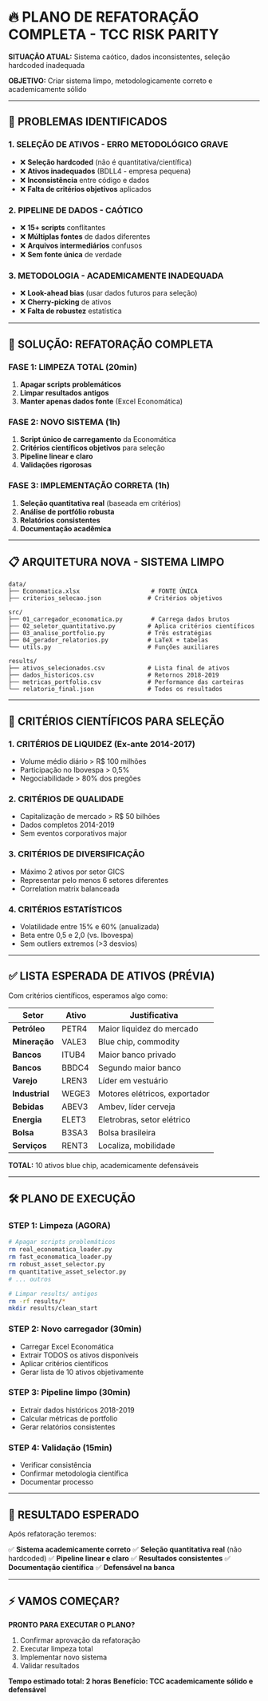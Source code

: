 # 🔥 PLANO DE REFATORAÇÃO COMPLETA - TCC RISK PARITY

**SITUAÇÃO ATUAL:** Sistema caótico, dados inconsistentes, seleção hardcoded inadequada

**OBJETIVO:** Criar sistema limpo, metodologicamente correto e academicamente sólido

---

## 🚨 **PROBLEMAS IDENTIFICADOS**

### **1. SELEÇÃO DE ATIVOS - ERRO METODOLÓGICO GRAVE**
- ❌ **Seleção hardcoded** (não é quantitativa/científica)
- ❌ **Ativos inadequados** (BDLL4 - empresa pequena)
- ❌ **Inconsistência** entre código e dados
- ❌ **Falta de critérios objetivos** aplicados

### **2. PIPELINE DE DADOS - CAÓTICO**
- ❌ **15+ scripts** conflitantes
- ❌ **Múltiplas fontes** de dados diferentes
- ❌ **Arquivos intermediários** confusos
- ❌ **Sem fonte única** de verdade

### **3. METODOLOGIA - ACADEMICAMENTE INADEQUADA**
- ❌ **Look-ahead bias** (usar dados futuros para seleção)
- ❌ **Cherry-picking** de ativos
- ❌ **Falta de robustez** estatística

---

## 🎯 **SOLUÇÃO: REFATORAÇÃO COMPLETA**

### **FASE 1: LIMPEZA TOTAL (20min)**
1. **Apagar scripts problemáticos**
2. **Limpar resultados antigos**
3. **Manter apenas dados fonte** (Excel Economática)

### **FASE 2: NOVO SISTEMA (1h)**
1. **Script único de carregamento** da Economática
2. **Critérios científicos objetivos** para seleção
3. **Pipeline linear e claro**
4. **Validações rigorosas**

### **FASE 3: IMPLEMENTAÇÃO CORRETA (1h)**
1. **Seleção quantitativa real** (baseada em critérios)
2. **Análise de portfólio robusta**
3. **Relatórios consistentes**
4. **Documentação acadêmica**

---

## 📋 **ARQUITETURA NOVA - SISTEMA LIMPO**

```
data/
├── Economatica.xlsx                    # FONTE ÚNICA
├── criterios_selecao.json             # Critérios objetivos

src/
├── 01_carregador_economatica.py        # Carrega dados brutos
├── 02_seletor_quantitativo.py         # Aplica critérios científicos  
├── 03_analise_portfolio.py            # Três estratégias
├── 04_gerador_relatorios.py           # LaTeX + tabelas
└── utils.py                           # Funções auxiliares

results/
├── ativos_selecionados.csv            # Lista final de ativos
├── dados_historicos.csv               # Retornos 2018-2019
├── metricas_portfolio.csv             # Performance das carteiras
└── relatorio_final.json               # Todos os resultados
```

---

## 🔬 **CRITÉRIOS CIENTÍFICOS PARA SELEÇÃO**

### **1. CRITÉRIOS DE LIQUIDEZ (Ex-ante 2014-2017)**
- Volume médio diário > R$ 100 milhões
- Participação no Ibovespa > 0,5%
- Negociabilidade > 80% dos pregões

### **2. CRITÉRIOS DE QUALIDADE**
- Capitalização de mercado > R$ 50 bilhões
- Dados completos 2014-2019
- Sem eventos corporativos major

### **3. CRITÉRIOS DE DIVERSIFICAÇÃO**
- Máximo 2 ativos por setor GICS
- Representar pelo menos 6 setores diferentes
- Correlation matrix balanceada

### **4. CRITÉRIOS ESTATÍSTICOS**
- Volatilidade entre 15% e 60% (anualizada)
- Beta entre 0,5 e 2,0 (vs. Ibovespa)
- Sem outliers extremos (>3 desvios)

---

## ✅ **LISTA ESPERADA DE ATIVOS (PRÉVIA)**

Com critérios científicos, esperamos algo como:

| Setor | Ativo | Justificativa |
|-------|-------|---------------|
| **Petróleo** | PETR4 | Maior liquidez do mercado |
| **Mineração** | VALE3 | Blue chip, commodity |
| **Bancos** | ITUB4 | Maior banco privado |
| **Bancos** | BBDC4 | Segundo maior banco |
| **Varejo** | LREN3 | Líder em vestuário |
| **Industrial** | WEGE3 | Motores elétricos, exportador |
| **Bebidas** | ABEV3 | Ambev, líder cerveja |
| **Energia** | ELET3 | Eletrobras, setor elétrico |
| **Bolsa** | B3SA3 | Bolsa brasileira |
| **Serviços** | RENT3 | Localiza, mobilidade |

**TOTAL:** 10 ativos blue chip, academicamente defensáveis

---

## 🛠️ **PLANO DE EXECUÇÃO**

### **STEP 1: Limpeza (AGORA)**
```bash
# Apagar scripts problemáticos
rm real_economatica_loader.py
rm fast_economatica_loader.py  
rm robust_asset_selector.py
rm quantitative_asset_selector.py
# ... outros

# Limpar results/ antigos
rm -rf results/*
mkdir results/clean_start
```

### **STEP 2: Novo carregador (30min)**
- Carregar Excel Economática
- Extrair TODOS os ativos disponíveis
- Aplicar critérios científicos
- Gerar lista de 10 ativos objetivamente

### **STEP 3: Pipeline limpo (30min)**
- Extrair dados históricos 2018-2019
- Calcular métricas de portfolio
- Gerar relatórios consistentes

### **STEP 4: Validação (15min)**
- Verificar consistência
- Confirmar metodologia científica
- Documentar processo

---

## 🎯 **RESULTADO ESPERADO**

Após refatoração teremos:

✅ **Sistema academicamente correto**
✅ **Seleção quantitativa real** (não hardcoded)
✅ **Pipeline linear e claro**
✅ **Resultados consistentes**
✅ **Documentação científica**
✅ **Defensável na banca**

---

## ⚡ **VAMOS COMEÇAR?**

**PRONTO PARA EXECUTAR O PLANO?**

1. Confirmar aprovação da refatoração
2. Executar limpeza total
3. Implementar novo sistema
4. Validar resultados

**Tempo estimado total: 2 horas**
**Benefício: TCC academicamente sólido e defensável**